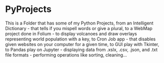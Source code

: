 # PyProjects
This is a Folder that has some of my Python Projects, from  an Intelligent Dictionary - that tells if you mispell words or give a plural,
to a WebMap project done in Folium - to display volcanoes and draw overlays representing world population with a key,
to Cron Job app - that disables given websites on your computer for a given time,
to GUI play with Tkinter, 
to Pandas play on Jupyter - displaying data from .xslx, .csv, .json, and .txt file formats - performing operations like sorting, cleaning... 
